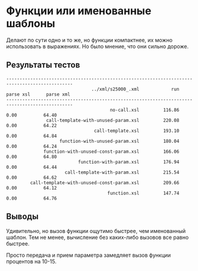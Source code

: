 Функции или именованные шаблоны
===============================

Делают по сути одно и то же, но функции компактнее, их можно использовать в выражениях.
Но было мнение, что они сильно дороже.


Результаты тестов
-----------------

    -----------------------------------------------------------------------------------------------
                                    ../xml/s25000_.xml            run      parse xsl      parse xml
    -----------------------------------------------------------------------------------------------
                                           no-call.xsl         116.86           0.00          64.40
                   call-template-with-unused-param.xsl         220.08           0.00          64.22
                                     call-template.xsl         193.10           0.00          64.84
                        function-with-unused-param.xsl         180.04           0.00          64.24
                  function-with-unused-const-param.xsl         166.06           0.00          64.80
                               function-with-param.xsl         176.94           0.00          64.44
                          call-template-with-param.xsl         215.54           0.00          64.62
             call-template-with-unused-const-param.xsl         209.66           0.00          64.12
                                          function.xsl         147.74           0.00          64.76


Выводы
------

Удивительно, но вызов функции ощутимо быстрее, чем именованный шаблон.
Тем не менее, вычисление без каких-либо вызовов все равно быстрее.

Просто передача и прием параметра замедляет вызов функции процентов на 10-15.


